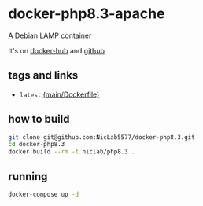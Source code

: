 # docker-php8.3-apache

A Debian LAMP container

It's on [docker-hub](https://hub.docker.com/repository/docker/niclab/php8.3/) and [github](https://github.com/NicLab5577/docker-php8.3)

## tags and links
* `latest` [(main/Dockerfile)](https://github.com/NicLab5577/docker-php8.3/blob/main/Dockerfile)

## how to build

```sh
git clone git@github.com:NicLab5577/docker-php8.3.git
cd docker-php8.3
docker build --rm -t niclab/php8.3 .
```

## running

```sh
docker-compose up -d
```